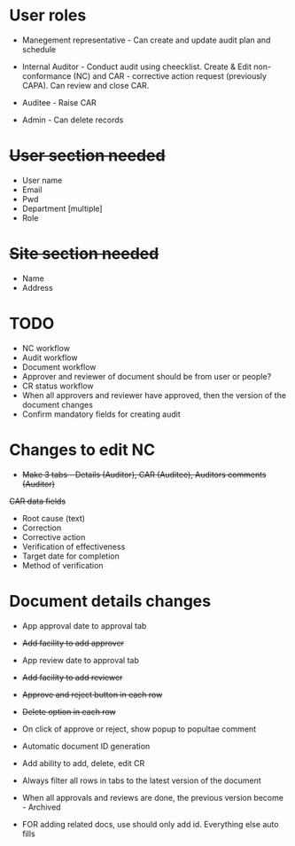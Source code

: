 # User roles

- Manegement representative - Can create and update audit plan and schedule

- Internal Auditor - Conduct audit using cheecklist. Create & Edit non-conformance (NC) and CAR - corrective action request (previously CAPA). Can review and close CAR.

- Auditee - Raise CAR

- Admin - Can delete records

# ~~User section needed~~

- User name
- Email
- Pwd
- Department [multiple]
- Role

# ~~Site section needed~~

- Name
- Address

# TODO

- NC workflow
- Audit workflow
- Document workflow
- Approver and reviewer of document should be from user or people?
- CR status workflow
- When all approvers and reviewer have approved, then the version of the document changes
- Confirm mandatory fields for creating audit

# Changes to edit NC

- ~~Make 3 tabs - Details (Auditor), CAR (Auditee), Auditors comments (Auditor)~~

~~CAR data fields~~

- Root cause (text)
- Correction
- Corrective action
- Verification of effectiveness
- Target date for completion
- Method of verification

# Document details changes

- App approval date to approval tab
- ~~Add facility to add approver~~

- App review date to approval tab
- ~~Add facility to add reviewer~~

- ~~Approve and reject button in each row~~

- ~~Delete option in each row~~

- On click of approve or reject, show popup to popultae comment

- Automatic document ID generation

- Add ability to add, delete, edit CR
- Always filter all rows in tabs to the latest version of the document

- When all approvals and reviews are done, the previous version become - Archived

- FOR adding related docs, use should only add id. Everything else auto fills

